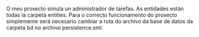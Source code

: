 O meu proxecto simula un administrador de tarefas.
As entidades están todas la carpeta entities.
Para o correcto funcionamento do proxecto simplemente será necesario cambiar a ruta do archivo da base de datos da carpeta bd no archivo persistence.xml.
